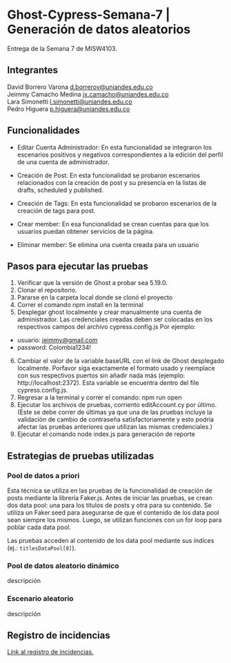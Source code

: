 # Ghost-Cypress-Semana-7 | Generación de datos aleatorios
Entrega de la Semana 7 de MISW4103.

## Integrantes
David Borrero Varona d.borrerov@uniandes.edu.co
<br>
Jeimmy Camacho Medina jx.camacho@uniandes.edu.co
<br>
Lara Simonetti l.simonetti@uniandes.edu.co
<br>
Pedro Higuera p.higuera@uniandes.edu.co

## Funcionalidades

- Editar Cuenta Administrador: En esta funcionalidad se integraron los escenarios positivos y negativos correspondientes a la edición del perfil de una cuenta de administrador. 

- Creación de Post: En esta funcionalidad se probaron escenarios relacionados con la creación de post y su presencia en la listas de drafts, scheduled y published. 

- Creación de Tags: En esta funcionalidad se probaron escenarios de la creación de tags para post.

- Crear member: En esa funcionalidad se crean cuentas para que los usuarios puedan obtener servicios de la página.

- Eliminar member: Se elimina una cuenta creada para un usuario

## Pasos para ejecutar las pruebas
1. Verificar que la versión de Ghost a probar sea 5.19.0.
2. Clonar el repositorio.
3. Pararse en la carpeta local donde se clonó el proyecto
4. Correr el comando npm install en la terminal
5. Desplegar ghost localmente y crear manualmente una cuenta de administrador. Las credenciales creadas deben ser colocadas en
los respectivos campos del archivo cypress.config.js 
Por ejemplo: 
- usuario: jeimmy@gmail.com
- password: Colombia1234!
6. Cambiar el valor de la variable baseURL con el link de Ghost desplegado localmente. Porfavor siga exactamente el formato usado y reemplace con sus respectivos puertos sin añadir nada más (ejemplo: http://localhost:2372). Esta variable se encuentra dentro del file cypress.config.js.
7. Regresar a la terminal y correr el comando: npm run open
8. Ejecutar los archivos de pruebas, corriento editAccount.cy por último. (Este se debe correr de últimas ya que una de las pruebas incluye la validación de cambio de contraseña satisfactoriamente y esto podría afectar las pruebas anteriores que utilizan las mismas credenciales.)
9. Ejecutar el comando node index.js para generación de reporte

## Estrategias de pruebas utilizadas
### Pool de datos a priori
Esta técnica se utiliza en las pruebas de la funcionalidad de creación de posts mediante la librería Faker.js. Antes de iniciar las pruebas, se crean dos data pool: una para los títulos de posts y otra para su contenido. Se utiliza un Faker.seed para asegurarse de que el contenido de los data pool sean siempre los mismos. Luego, se utilizan funciones con un for loop para poblar cada data pool.

Las pruebas acceden al contenido de los data pool mediante sus índices (ej.: `titlesDataPool[8]`).

### Pool de datos aleatorio dinámico
descripción

### Escenario aleatorio
descripción

## Registro de incidencias
[Link al registro de incidencias.](https://github.com/users/Lara-Simonetti/projects/3)

